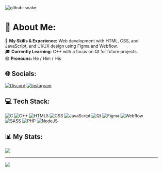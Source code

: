 <picture>
  <source media="(prefers-color-scheme: dark)" srcset="https://raw.githubusercontent.com/rgabrex/rgabrex/output/github-snake-dark.svg" />
  <source media="(prefers-color-scheme: light)" srcset="https://raw.githubusercontent.com/rgabrex/rgabrex/output/github-snake.svg" />
  <img alt="github-snake" src="https://raw.githubusercontent.com/rgabrex=-=/rgabrex/output/github-snake.svg" />
</picture>

# 💫 About Me:
🌱 <b>My Skills & Experience:</b> Web development with HTML, CSS, and JavaScript, and UI/UX design using Figma and Webflow.<br>
🎓 <b>Currently Learning:</b> C++ with a focus on Qt for future projects.<br>
😄 <b>Pronouns:</b> He / Him / His<br>

## 🌐 Socials:
[![Discord](https://img.shields.io/badge/Discord-%237289DA.svg?logo=discord&logoColor=white)](https://discord.gg/rgabrex) 
[![Instagram](https://img.shields.io/badge/Instagram-%23E4405F.svg?logo=Instagram&logoColor=white)](https://instagram.com/rgabrex) 

## 💻 Tech Stack:
![C](https://img.shields.io/badge/c-%2300599C.svg?style=flat&logo=c&logoColor=white) 
![C++](https://img.shields.io/badge/c++-%2300599C.svg?style=flat&logo=c%2B%2B&logoColor=white) 
![HTML5](https://img.shields.io/badge/html5-%23E34F26.svg?style=flat&logo=html5&logoColor=white) 
![CSS](https://img.shields.io/badge/css-%231572B6.svg?style=flat&logo=css3&logoColor=white) 
![JavaScript](https://img.shields.io/badge/javascript-%23323330.svg?style=flat&logo=javascript&logoColor=%23F7DF1E) 
![Qt](https://img.shields.io/badge/Qt-41CD52?style=flat&logo=qt&logoColor=white) 
![Figma](https://img.shields.io/badge/figma-%23F24E1E.svg?style=flat&logo=figma&logoColor=white) 
![Webflow](https://img.shields.io/badge/Webflow-%2333CC99.svg?style=flat&logo=webflow&logoColor=white) 
![SASS](https://img.shields.io/badge/SASS-hotpink.svg?style=flat&logo=SASS&logoColor=white) 
![PHP](https://img.shields.io/badge/php-%23777BB4.svg?style=flat&logo=php&logoColor=white) 
![NodeJS](https://img.shields.io/badge/node.js-6DA55F?style=flat&logo=node.js&logoColor=white) 

## 📊 My Stats:
![](https://github-readme-stats.vercel.app/api/top-langs/?username=rGabrex&theme=dark&hide_border=false&include_all_commits=false&count_private=true&layout=compact)

---
[![](https://visitcount.itsvg.in/api?id=rGabrex&icon=5&color=1)](https://visitcount.itsvg.in)
